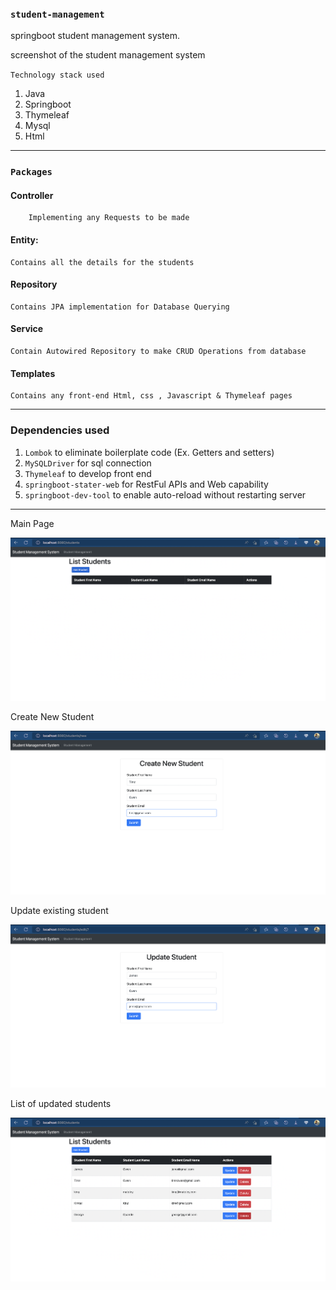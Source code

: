 
### `student-management`

springboot student management system. 

screenshot of the student management system

`Technology stack used`
1. Java 
2. Springboot
3. Thymeleaf
4. Mysql
5. Html
-------------------------

### `Packages`

#### Controller

        Implementing any Requests to be made

#### Entity:

    Contains all the details for the students

#### Repository

    Contains JPA implementation for Database Querying

#### Service 

    Contain Autowired Repository to make CRUD Operations from database

#### Templates

    Contains any front-end Html, css , Javascript & Thymeleaf pages

--------------------------
### Dependencies used

1. `Lombok` to eliminate boilerplate code (Ex. Getters and setters)
2. `MySQLDriver` for sql connection 
3. `Thymeleaf` to develop front end 
4. `springboot-stater-web` for RestFul APIs and Web capability
5. `springboot-dev-tool` to enable auto-reload without restarting server

-------------------------

Main Page

![Alt text](src/screenshots/empty_list.png)

Create New Student 


![Alt text](src/screenshots/new_student.png)

Update existing student

![Alt text](src/screenshots/update_student.png)

List of updated students

![Alt text](src/screenshots/students.png)